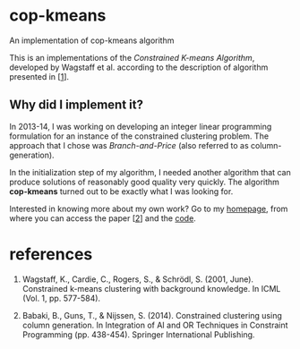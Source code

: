# cop-kmeans
An implementation of cop-kmeans algorithm

This is an implementations of the *Constrained K-means Algorithm*,
developed by Wagstaff et al. according to the description of algorithm
presented in [[1][1]].

## Why did I implement it?

In 2013-14, I was working on developing an integer linear programming
formulation for an instance of the constrained clustering problem. The
approach that I chose was *Branch-and-Price* (also referred to as
column-generation). 

In the initialization step of my algorithm, I needed another algorithm
that can produce solutions of reasonably good quality very
quickly. The algorithm **cop-kmeans** turned out to be exactly what I
was looking for.

Interested in knowing more about my own work? Go to my
[homepage][page], from where you can access the paper [[2][2]] and the
[code][code].

# references

1. Wagstaff, K., Cardie, C., Rogers, S., & Schrödl, S. (2001,
June). Constrained k-means clustering with background knowledge. In
ICML (Vol. 1, pp. 577-584).

2. Babaki, B., Guns, T., & Nijssen, S. (2014). Constrained clustering
using column generation. In Integration of AI and OR Techniques in
Constraint Programming (pp. 438-454). Springer International
Publishing.

[1]: https://web.cse.msu.edu/~cse802/notes/ConstrainedKmeans.pdf
[2]: https://lirias.kuleuven.be/bitstream/123456789/437301/3/Constrained_Clustering_using_Column_Generation.pdf
[page]: http://people.cs.kuleuven.be/~behrouz.babaki/#publications
[code]: https://dtai.cs.kuleuven.be/CP4IM/cccg/
